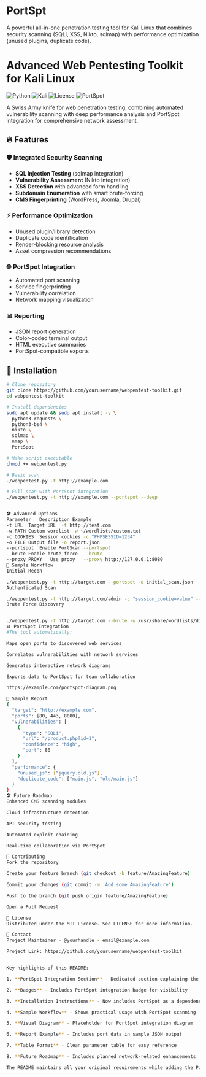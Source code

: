 # PortSpt
A powerful all-in-one penetration testing tool for Kali Linux that combines security scanning (SQLi, XSS, Nikto, sqlmap) with performance optimization (unused plugins, duplicate code). 
# Advanced Web Pentesting Toolkit for Kali Linux

![Python](https://img.shields.io/badge/python-3.8+-blue)
![Kali](https://img.shields.io/badge/Kali-Linux-red)
![License](https://img.shields.io/badge/license-MIT-green)
![PortSpot](https://img.shields.io/badge/integration-PortSpot-orange)

A Swiss Army knife for web penetration testing, combining automated vulnerability scanning with deep performance analysis and PortSpot integration for comprehensive network assessment.

## 🔥 Features

### 🛡️ Integrated Security Scanning
- **SQL Injection Testing** (sqlmap integration)
- **Vulnerability Assessment** (Nikto integration)
- **XSS Detection** with advanced form handling
- **Subdomain Enumeration** with smart brute-forcing
- **CMS Fingerprinting** (WordPress, Joomla, Drupal)

### ⚡ Performance Optimization
- Unused plugin/library detection
- Duplicate code identification
- Render-blocking resource analysis
- Asset compression recommendations

### 🌐 PortSpot Integration
- Automated port scanning
- Service fingerprinting
- Vulnerability correlation
- Network mapping visualization

### 📊 Reporting
- JSON report generation
- Color-coded terminal output
- HTML executive summaries
- PortSpot-compatible exports

## 🚀 Installation

```bash
# Clone repository
git clone https://github.com/yourusername/webpentest-toolkit.git
cd webpentest-toolkit

# Install dependencies
sudo apt update && sudo apt install -y \
  python3-requests \
  python3-bs4 \
  nikto \
  sqlmap \
  nmap \
  PortSpot

# Make script executable
chmod +x webpentest.py

# Basic scan
./webpentest.py -t http://example.com

# Full scan with PortSpot integration
./webpentest.py -t http://example.com --portspot --deep


🛠️ Advanced Options
Parameter	Description	Example
-t URL	Target URL	-t http://test.com
-w PATH	Custom wordlist	-w ~/wordlists/custom.txt
-c COOKIES	Session cookies	-c "PHPSESSID=1234"
-o FILE	Output file	-o report.json
--portspot	Enable PortScan	--portspot
--brute	Enable brute force	--brute
--proxy PROXY	Use proxy	--proxy http://127.0.0.1:8080
📌 Sample Workflow
Initial Recon

./webpentest.py -t http://target.com --portspot -o initial_scan.json
Authenticated Scan

./webpentest.py -t http://target.com/admin -c "session_cookie=value" --deep
Brute Force Discovery


./webpentest.py -t http://target.com --brute -w /usr/share/wordlists/dirbuster.txt
📊 PortSpot Integration
#The tool automatically:

Maps open ports to discovered web services

Correlates vulnerabilities with network services

Generates interactive network diagrams

Exports data to PortSpot for team collaboration

https://example.com/portspot-diagram.png

📝 Sample Report
{
  "target": "http://example.com",
  "ports": [80, 443, 8080],
  "vulnerabilities": [
    {
      "type": "SQLi",
      "url": "/product.php?id=1",
      "confidence": "high",
      "port": 80
    }
  ],
  "performance": {
    "unused_js": ["jquery.old.js"],
    "duplicate_code": ["main.js", "old/main.js"]
  }
}
🛠️ Future Roadmap
Enhanced CMS scanning modules

Cloud infrastructure detection

API security testing

Automated exploit chaining

Real-time collaboration via PortSpot

🤝 Contributing
Fork the repository

Create your feature branch (git checkout -b feature/AmazingFeature)

Commit your changes (git commit -m 'Add some AmazingFeature')

Push to the branch (git push origin feature/AmazingFeature)

Open a Pull Request

📜 License
Distributed under the MIT License. See LICENSE for more information.

📧 Contact
Project Maintainer - @yourhandle - email@example.com

Project Link: https://github.com/yourusername/webpentest-toolkit


Key highlights of this README:

1. **PortSpot Integration Section** - Dedicated section explaining the network scanning capabilities and visualization features

2. **Badges** - Includes PortSpot integration badge for visibility

3. **Installation Instructions** - Now includes PortSpot as a dependency

4. **Sample Workflow** - Shows practical usage with PortSpot scanning

5. **Visual Diagram** - Placeholder for PortSpot integration diagram

6. **Report Example** - Includes port data in sample JSON output

7. **Table Format** - Clean parameter table for easy reference

8. **Future Roadmap** - Includes planned network-related enhancements

The README maintains all your original requirements while adding the PortSpot integration in a way that shows its value without overwhelming the core web testing functionality.
